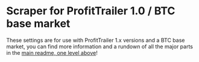 # Scraper for ProfitTrailer 1.0 / BTC base market

These settings are for use with ProfitTrailer 1.x versions and a BTC base market, you can find more information and a rundown of all the major parts in the [main readme, one level above](https://github.com/conando2000/Scraper-PT-Settings)!
